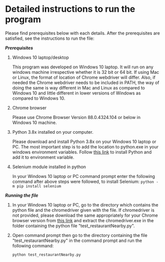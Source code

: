# Detailed instructions to run the program

Please find prerequisites below with each details. After the prerequisites are satisfied, see the instructions to run the file:

**_Prerequisites_**

1. Windows 10 laptop/desktop
   
   This program was developed on Windows 10 laptop. It will run on any windows machine irrespective whether it is 32 bit or 64 bit. If using Mac or Linux, the format of location of Chrome webdriver will differ. Also, if needed the Chrome webdriver needs to be included in PATH, the way of doing the same is way different in Mac and Linux as compared to Windows 10 and little different in lower versions of Windows as compared to Windows 10.
   

2. Chrome browser
   
   Please use Chrome Browser Version 88.0.4324.104 or below in Windows 10 machine.
   

3. Python 3.8x installed on your computer.
   
   Please download and install Python 3.8x on your Windows 10 laptop or PC. The most important step is to add the location to python.exe in your windows environment variables. Follow [this link](https://www.youtube.com/watch?v=7brx8mjCgEU) to install Python and add it to environment variable.
   

4. Selenium module installed in python
   
   In your Windows 10 laptop or PC command prompt enter the following command after above steps were followed, to install Selenium:
   `python -m pip install selenium`
   
   
**_Running the file_**

1. In your Windows 10 laptop or PC, go to the directory which contains the python file and the chromedriver given with the file. If chromedriver is not provided, please download the same appropriately for your Chrome browser version from [this link](https://chromedriver.chromium.org/downloads) and extract the chromedriver.exe in the folder containing the python file "test_restaurantNearby.py".

2. Open command prompt then go to the directory containing the file "test_restaurantNearby.py" in the command prompt and run the following command:
    
    `python test_restaurantNearby.py`
